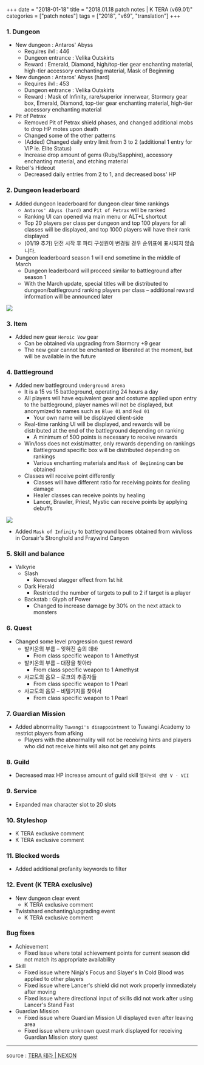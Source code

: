 +++
date = "2018-01-18"
title = "2018.01.18 patch notes | K TERA (v69.01)"
categories = ["patch notes"]
tags = ["2018", "v69", "translation"]
+++

### 1. Dungeon
- New dungeon : Antaros' Abyss
  - Requires ilvl : 446
  - Dungeon entrance : Velika Outskirts
  - Reward : Emerald, Diamond, high/top-tier gear enchanting material, high-tier accessory enchanting material, Mask of Beginning
- New dungeon : Antaros' Abyss (hard)
  - Requires ilvl : 453
  - Dungeon entrance : Velika Outskirts
  - Reward : Mask of Infinity, rare/superior innerwear, Stormcry gear box, Emerald, Diamond, top-tier gear enchanting material, high-tier accessory enchanting material
- Pit of Petrax
  - Removed Pit of Petrax shield phases, and changed additional mobs to drop HP motes upon death
  - Changed some of the other patterns
  - (Added) Changed daily entry limit from 3 to 2 (additional 1 entry for VIP ie. Elite Status)
  - Increase drop amount of gems (Ruby/Sapphire), accessory enchanting material, and etching material
- Rebel's Hideout
  - Decreased daily entries from 2 to 1, and decreased boss' HP

### 2. Dungeon leaderboard
- Added dungeon leaderboard for dungeon clear time rankings
  - `Antaros' Abyss (hard)` and `Pit of Petrax` will be ranked
  - Ranking UI can opened via main menu or ALT+L shortcut
  - Top 20 players per class per dungeon and top 100 players for all classes will be displayed, and top 1000 players will have their rank displayed
  - (01/19 추가) 던전 시작 후 파티 구성원이 변경될 경우 순위표에 표시되지 않습니다.
- Dungeon leaderboard season 1 will end sometime in the middle of March
  - Dungeon leaderboard will proceed similar to battleground after season 1
  - With the March update, special titles will be distributed to dungeon/battleground ranking players per class – additional reward information will be announced later

![](/images/patch/v69-01_1.png)

### 3. Item
- Added new gear `Heroic Vow` gear
  - Can be obtained via upgrading from Stormcry +9 gear
  - The new gear cannot be enchanted or liberated at the moment, but will be available in the future

### 4. Battleground
- Added new battleground `Underground Arena`
  - It is a 15 vs 15 battleground, operating 24 hours a day
  - All players will have equivalent gear and costume applied upon entry to the battleground, player names will not be displayed, but anonymized to names such as `Blue 01` and `Red 01`
    - Your own name will be displayed client-side
  - Real-time ranking UI will be displayed, and rewards will be distributed at the end of the battleground depending on ranking
    - A minimum of 500 points is necessary to receive rewards
  - Win/loss does not exist/matter, only rewards depending on rankings
    - Battleground specific box will be distributed depending on rankings
    - Various enchanting materials and `Mask of Beginning` can be obtained
  - Classes will receive point differently
    - Classes will have different ratio for receiving points for dealing damage
    - Healer classes can receive points by healing
    - Lancer, Brawler, Priest, Mystic can receive points by applying debuffs

![](/images/patch/v69-01_2.png)

- Added `Mask of Infinity` to battleground boxes obtained from win/loss in Corsair's Stronghold and Fraywind Canyon

### 5. Skill and balance
- Valkyrie
  - Slash
    - Removed stagger effect from 1st hit
  - Dark Herald
    - Restricted the number of targets to pull to 2 if target is a player
  - Backstab : Glyph of Power
    - Changed to increase damage by 30% on the next attack to monsters

### 6. Quest
- Changed some level progression quest reward
  - 발키온의 부름 – 잊혀진 숲의 데바
    - From class specific weapon to 1 Amethyst
  - 발키온의 부름 – 대장을 찾아라
    - From class specific weapon to 1 Amethyst
  - 사교도의 음모 – 로크의 추종자들
    - From class specific weapon to 1 Pearl
  - 사교도의 음모 – 비밀기지를 찾아서
    - From class specific weapon to 1 Pearl

### 7. Guardian Mission
- Added abnormality `Tuwangi's disappointment` to Tuwangi Academy to restrict players from afking
  - Players with the abnormality will not be receiving hints and players who did not receive hints will also not get any points 

### 8. Guild
- Decreased max HP increase amount of guild skill `엘리누의 생명 V - VII`

### 9. Service
- Expanded max character slot to 20 slots

### 10. Styleshop
- K TERA exclusive comment
- K TERA exclusive comment

### 11. Blocked words
- Added additional profanity keywords to filter

### 12. Event (K TERA exclusive)
  - New dungeon clear event
    - K TERA exclusive comment
  - Twistshard enchanting/upgrading event
    - K TERA exclusive comment

### Bug fixes
- Achievement
  - Fixed issue where total achievement points for current season did not match its appropriate availability
- Skill
  - Fixed issue where Ninja's Focus and Slayer's In Cold Blood was applied to other players
  - Fixed issue where Lancer's shield did not work properly immediately after moving
  - Fixed issue where directional input of skills did not work after using Lancer's Stand Fast
- Guardian Mission
  - Fixed issue where Guardian Mission UI displayed even after leaving area
  - Fixed issue where unknown quest mark displayed for receiving Guardian Mission story quest

----

source : [TERA 테라 | NEXON](http://tera.nexon.com/news/update/view.aspx?n4articlesn=316)

